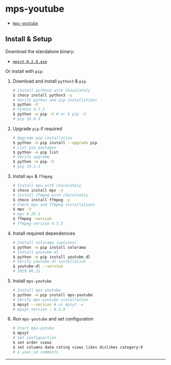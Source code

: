 
# mps-youtube

- [`mps-youtube`](https://github.com/mps-youtube/mps-youtube)

## Install & Setup

Download the standalone binary:

- [`mpsyt-0.2.8.exe`](https://github.com/mps-youtube/mps-youtube/releases/download/v0.2.8/mpsyt-0.2.8.exe)

Or install with `pip`:

1. Download and install `python3` & `pip`
  
    ```sh
    # Install python3 with Chocolately
    $ choco install python3 -y
    # Verify python and pip installations
    $ python -V
    # Python 3.7.3
    $ python -m pip -V # or $ pip -V
    # pip 19.0.3
    ```

2. Upgrade `pip` if required
  
    ```sh
    # Upgrade pip installation
    $ python -m pip install --upgrade pip
    # List pip packages
    $ python -m pip list
    # Verify upgrade
    $ python -m pip -V
    # pip 19.1.1
    ```

3. Install `mpv` & `ffmpeg`

    ```sh
    # Install mpv with chocolately
    $ choco install mpv -y
    # Install ffmpeg with chocolately
    $ choco install ffmpeg -y
    # Check mpv and ffmpeg installations
    $ mpv -V
    # mpv 0.29.1
    $ ffmpeg -version
    # ffmpeg version 4.1.3
    ```

4. Install required dependencies

    ```sh
    # Install colorama (options)
    $ python -m pip install colorama
    # Install youtube-dl
    $ python -m pip install youtube_dl
    # Verify youtube-dl installation
    $ youtube-dl --version
    # 2019.06.21
    ```

5. Install `mps-youtube`

    ```sh
    # Install mps-youtube
    $ python -m pip install mps-youtube
    # Verify mps-youtube installation
    $ mpsyt --version # or mpsyt -v
    # mpsyt version : 0.2.8
    ```

6. Run `mps-youtube` and set configuration

    ```sh
    # Start mps-yotube
    $ mpsyt
    # Set configuartion
    $ set order views
    $ set columns date rating views likes dislikes category:9
    # $ user:14 comments
    ```

---

